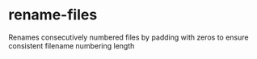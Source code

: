 # rename-files
Renames consecutively numbered files by padding with zeros to ensure consistent filename numbering length

